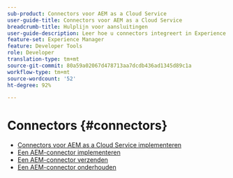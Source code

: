 ```yaml
---
sub-product: Connectors voor AEM as a Cloud Service
user-guide-title: Connectors voor AEM as a Cloud Service
breadcrumb-title: Hulplijn voor aansluitingen
user-guide-description: Leer hoe u connectors integreert in Experience Manager as a Cloud Service.
feature-set: Experience Manager
feature: Developer Tools
role: Developer
translation-type: tm+mt
source-git-commit: 80a59a02067d478713aa7dcdb436ad1345d89c1a
workflow-type: tm+mt
source-wordcount: '52'
ht-degree: 92%

---
```



# Connectors {#connectors}

+ [Connectors voor AEM as a Cloud Service implementeren](/help/connectors/home.md)
+ [Een AEM-connector implementeren](implement.md)
+ [Een AEM-connector verzenden](submit.md)
+ [Een AEM-connector onderhouden](maintain.md)
